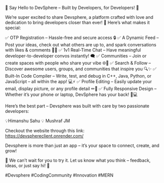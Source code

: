 🌟 Say Hello to DevSphere – Built by Developers, for Developers! 🌟

We’re super excited to share Devsphere, a platform crafted with love and dedication to bring developers closer than ever! 🚀 Here’s what makes it special:

✅ OTP Registration – Hassle-free and secure access 🔒
✅ A Dynamic Feed – Post your ideas, check out what others are up to, and spark conversations with likes & comments 📢💬
✅ 1v1 Real-Time Chat – Have meaningful developer-to-developer convos instantly! 🗨
✅ Communities – Join or create spaces with people who share your vibe 🌐👥
✅ Search & Follow – Discover awesome users, groups, and communities that inspire you 🔍✨
✅ Built-In Code Compiler – Write, test, and debug in C++, Java, Python, or JavaScript – all within the app! 💻⚡
✅ Profile Editing – Easily update your email, display picture, or any profile detail ✏📸
✅ Fully Responsive Design – Whether it’s your phone or laptop, DevSphere has your back! 📱💻

Here’s the best part – Devsphere was built with care by two passionate developers:

💡Himanshu Sahu 
💡 Mushraf JM 


Checkout the website through this link:
https://devsphereclient.onrender.com/

Devsphere is more than just an app – it’s your space to connect, create, and grow! 

💬 We can’t wait for you to try it. Let us know what you think – feedback, ideas, or just say hi! 🌟

#Devsphere #CodingCommunity #Innovation #MERN
